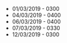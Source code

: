 * 01/03/2019 - 0300
* 04/03/2019 - 0400
* 06/03/2019 - 0400
* 07/03/2019 - 0330
* 12/03/2019 - 0300
